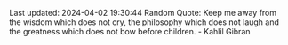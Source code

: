 Last updated: 2024-04-02 19:30:44
Random Quote: Keep me away from the wisdom which does not cry, the philosophy which does not laugh and the greatness which does not bow before children. - Kahlil Gibran